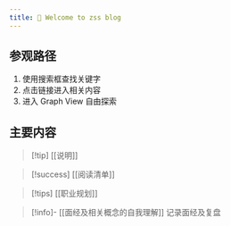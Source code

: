```yaml
---
title: 👋 Welcome to zss blog
---
```

	
## 参观路径[]()
1. 使用搜索框查找关键字
2. 点击链接进入相关内容
3. 进入 Graph View 自由探索


## 主要内容[](https://github.com/PrideWood/dacnote/blob/v4/content/index.md#%E4%B8%BB%E8%A6%81%E5%86%85%E5%AE%B9)

> [!tip] [[说明]]

> [!success] [[阅读清单]]

>[!tips] [[职业规划]]

> [!info]- [[面经及相关概念的自我理解]] 
> 记录面经及复盘


<script src="https://giscus.app/client.js"
        data-repo="insile/my-notes"
        data-repo-id="R_kgDOLZLpBQ"
        data-category="Announcements"
        data-category-id="DIC_kwDOLZLpBc4CeMax"
        data-mapping="pathname"
        data-strict="0"
        data-reactions-enabled="1"
        data-emit-metadata="0"
        data-input-position="bottom"
        data-theme="preferred_color_scheme"
        data-lang="zh-CN"
        crossorigin="anonymous"
        async>
</script>